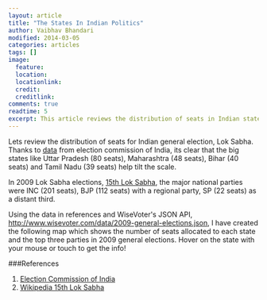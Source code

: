 ```yaml
---
layout: article
title: "The States In Indian Politics"
author: Vaibhav Bhandari
modified: 2014-03-05
categories: articles
tags: []
image: 
  feature: 
  location: 
  locationlink: 
  credit: 
  creditlink: 
comments: true
readtime: 5
excerpt: This article reviews the distribution of seats in Indian states for national election, and the results of 2009 general elections.
---
```

Lets review the distribution of seats for Indian general election, Lok Sabha. Thanks to [data][1] from election commission of India, its clear that the big states like Uttar Pradesh (80 seats), Maharashtra (48 seats), Bihar (40 seats) and Tamil Nadu (39 seats) help tilt the scale.

In 2009 Lok Sabha elections, [15th Lok Sabha][2], the major national parties were INC (201 seats), BJP (112 seats) with a regional party, SP (22 seats) as a distant third.

Using the data in references and WiseVoter's JSON API, http://www.wisevoter.com/data/2009-general-elections.json, I have created the following map which shows the number of seats allocated to each state and the top three parties in 2009 general elections. Hover on the state with your mouse or touch to get the info!

<div id="map"></div>

<script type="text/javascript" src="/assets/javascripts/d3.min.js"></script>
<script type="text/javascript">
  d3.xml("/assets/images/india-map.svg", "image/svg+xml", function(xml) {
    var tooltip = "<ul id=\"legend\" class=\"list-inline\"><li class=\"state\"></li><li class=\"total\"></li><li><ul class=\"top3parties list-inline\"></ul></li></ul>"
    d3.select("#map").append("div").html(tooltip)
    document.getElementById("map").appendChild(xml.documentElement);
    d3.json("/data/2009-general-elections.json", function(json){
      datum = json;
      datum.forEach(function(data, i){
        d3.select("#" + data.state)
        .on("mouseover", function(d){
          d3.select(this).style({opacity: "0.8"})
          d3.select("#legend .state").text(data.statename)
          d3.select("#legend .total").text(data.total)
          if (data.parties) {
          data.parties.forEach(function(party, i){
              html = "<i class=\"wv wv-party\">party</i>count"
              html = html.replace(/party/g,party.name).replace("count",party.count)
              d3.select("#legend .top3parties").append("li").html(html)
            })
          }
          d3.select("#legend").style("left", (event.layerX + 10) + "px")
          d3.select("#legend").style("top", (event.layerY + 10) + "px")
          d3.select("#legend").style("display", "inline")
          })
        .on("mouseout", function(d){
          d3.select(this).style({opacity: "1.0"})
          d3.selectAll("#legend .top3parties li").remove()
          d3.select("#legend").style("display", "none")
        })
      })
    })
  });
</script>
<style>
#legend {padding: 5px; border: 1px solid; box-shadow: 3px -3px 2px #888888; display: none; position: absolute; background: #fff; border-radius: 3px}
#india {margin-top: 0px;}
i {background: #222222; color:#F4F0F4; margin: 2px; padding: 3px; }
.state {font-weight: 900;}
.total {color: #bf0000; font-weight: 800;}
</style>

###References
 1. [Election Commission of India][1]
 2. [Wikipedia 15th Lok Sabha][2]

[1]:http://eci.nic.in/press/Phasewise_Statewise_data.pdf
[2]:http://en.wikipedia.org/wiki/List_of_members_of_the_15th_Lok_Sabha_(by_state)
